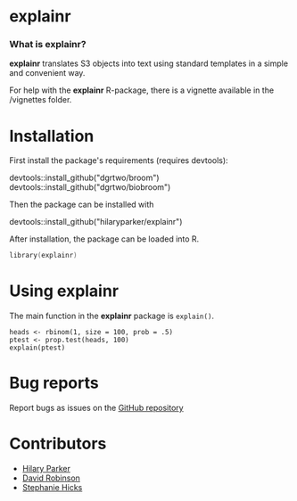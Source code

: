 # explainr

### What is explainr?

**explainr** translates S3 objects into text using standard templates in a simple and convenient way. 

For help with the **explainr** R-package, there is a vignette available in the /vignettes folder.
  
# Installation

First install the package's requirements (requires devtools):

devtools::install_github("dgrtwo/broom")
devtools::install_github("dgrtwo/biobroom")

Then the package can be installed with

devtools::install_github("hilaryparker/explainr")

After installation, the package can be loaded into R.
```s
library(explainr)
```

# Using explainr

The main function in the **explainr** package is `explain()`.  

```
heads <- rbinom(1, size = 100, prob = .5)
ptest <- prop.test(heads, 100)    
explain(ptest)
```

# Bug reports
Report bugs as issues on the [GitHub repository](https://github.com/hilaryparker/explainr)

# Contributors

* [Hilary Parker](https://github.com/hilaryparker)
* [David Robinson](https://github.com/dgrtwo)
* [Stephanie Hicks](https://github.com/stephaniehicks)

